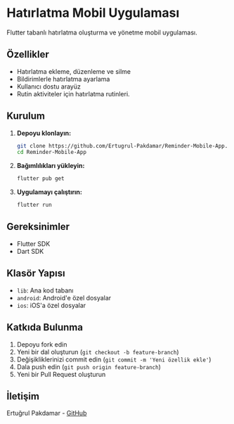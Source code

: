 # Hatırlatma Mobil Uygulaması

Flutter tabanlı hatırlatma oluşturma ve yönetme mobil uygulaması.

## Özellikler

- Hatırlatma ekleme, düzenleme ve silme
- Bildirimlerle hatırlatma ayarlama
- Kullanıcı dostu arayüz
- Rutin aktiviteler için hatırlatma rutinleri.

## Kurulum

1. **Depoyu klonlayın:**
    ```sh
    git clone https://github.com/Ertugrul-Pakdamar/Reminder-Mobile-App.git
    cd Reminder-Mobile-App
    ```

2. **Bağımlılıkları yükleyin:**
    ```sh
    flutter pub get
    ```

3. **Uygulamayı çalıştırın:**
    ```sh
    flutter run
    ```

## Gereksinimler

- Flutter SDK
- Dart SDK

## Klasör Yapısı

- `lib`: Ana kod tabanı
- `android`: Android'e özel dosyalar
- `ios`: iOS'a özel dosyalar

## Katkıda Bulunma

1. Depoyu fork edin
2. Yeni bir dal oluşturun (`git checkout -b feature-branch`)
3. Değişikliklerinizi commit edin (`git commit -m 'Yeni özellik ekle'`)
4. Dala push edin (`git push origin feature-branch`)
5. Yeni bir Pull Request oluşturun

## İletişim

Ertuğrul Pakdamar - [GitHub](https://github.com/Ertugrul-Pakdamar)
